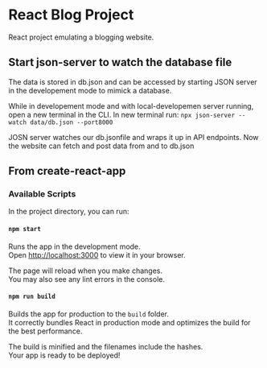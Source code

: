 # React Blog Project

React project emulating a blogging website.

## Start json-server to watch the database file
The data is stored in db.json and can be accessed by starting JSON server in the developement mode to mimick a database.

While in developement mode and with local-developemen server running, open a new terminal in the CLI.
In new terminal run: `npx json-server --watch data/db.json --port8000`

JOSN server watches our db.jsonfile and wraps it up in API endpoints. Now the website can fetch and post data from and to db.json


## From create-react-app
### Available Scripts

In the project directory, you can run:

#### `npm start`

Runs the app in the development mode.\
Open [http://localhost:3000](http://localhost:3000) to view it in your browser.

The page will reload when you make changes.\
You may also see any lint errors in the console.

#### `npm run build`

Builds the app for production to the `build` folder.\
It correctly bundles React in production mode and optimizes the build for the best performance.

The build is minified and the filenames include the hashes.\
Your app is ready to be deployed!
